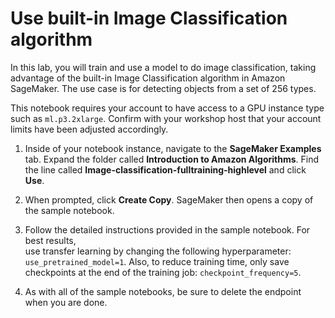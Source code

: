 # Use built-in Image Classification algorithm

In this lab, you will train and use a model to do image classification,
taking advantage of the built-in Image Classification algorithm in Amazon SageMaker. The use case is for detecting
objects from a set of 256 types.

This notebook requires your account to have access to a GPU instance type such
as `ml.p3.2xlarge`. Confirm with your workshop host that your account limits have been adjusted accordingly.

1. Inside of your notebook instance, navigate to the **SageMaker Examples** tab. Expand the folder
called **Introduction to Amazon Algorithms**. Find the line called **Image-classification-fulltraining-highlevel** and
click **Use**.

2. When prompted, click **Create Copy**. SageMaker then opens a copy of the sample notebook.

3. Follow the detailed instructions provided in the sample notebook. For best results,  
use transfer learning by changing the following hyperparameter: `use_pretrained_model=1`. Also, to reduce training time, only save checkpoints at the end of the training job: `checkpoint_frequency=5`.

4. As with all of the sample notebooks, be sure to delete the endpoint when you are done.
